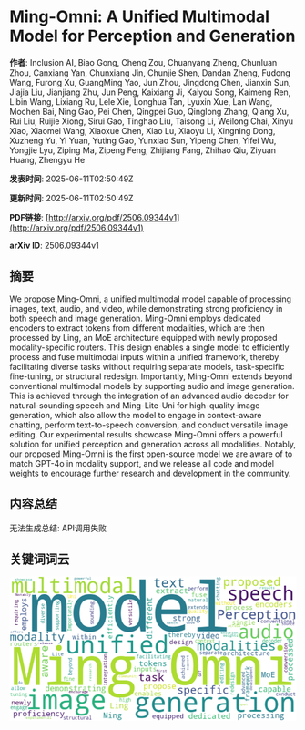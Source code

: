 # Ming-Omni: A Unified Multimodal Model for Perception and Generation

**作者**: Inclusion AI, Biao Gong, Cheng Zou, Chuanyang Zheng, Chunluan Zhou, Canxiang Yan, Chunxiang Jin, Chunjie Shen, Dandan Zheng, Fudong Wang, Furong Xu, GuangMing Yao, Jun Zhou, Jingdong Chen, Jianxin Sun, Jiajia Liu, Jianjiang Zhu, Jun Peng, Kaixiang Ji, Kaiyou Song, Kaimeng Ren, Libin Wang, Lixiang Ru, Lele Xie, Longhua Tan, Lyuxin Xue, Lan Wang, Mochen Bai, Ning Gao, Pei Chen, Qingpei Guo, Qinglong Zhang, Qiang Xu, Rui Liu, Ruijie Xiong, Sirui Gao, Tinghao Liu, Taisong Li, Weilong Chai, Xinyu Xiao, Xiaomei Wang, Xiaoxue Chen, Xiao Lu, Xiaoyu Li, Xingning Dong, Xuzheng Yu, Yi Yuan, Yuting Gao, Yunxiao Sun, Yipeng Chen, Yifei Wu, Yongjie Lyu, Ziping Ma, Zipeng Feng, Zhijiang Fang, Zhihao Qiu, Ziyuan Huang, Zhengyu He

**发表时间**: 2025-06-11T02:50:49Z

**更新时间**: 2025-06-11T02:50:49Z

**PDF链接**: [http://arxiv.org/pdf/2506.09344v1](http://arxiv.org/pdf/2506.09344v1)

**arXiv ID**: 2506.09344v1

## 摘要

We propose Ming-Omni, a unified multimodal model capable of processing
images, text, audio, and video, while demonstrating strong proficiency in both
speech and image generation. Ming-Omni employs dedicated encoders to extract
tokens from different modalities, which are then processed by Ling, an MoE
architecture equipped with newly proposed modality-specific routers. This
design enables a single model to efficiently process and fuse multimodal inputs
within a unified framework, thereby facilitating diverse tasks without
requiring separate models, task-specific fine-tuning, or structural redesign.
Importantly, Ming-Omni extends beyond conventional multimodal models by
supporting audio and image generation. This is achieved through the integration
of an advanced audio decoder for natural-sounding speech and Ming-Lite-Uni for
high-quality image generation, which also allow the model to engage in
context-aware chatting, perform text-to-speech conversion, and conduct
versatile image editing. Our experimental results showcase Ming-Omni offers a
powerful solution for unified perception and generation across all modalities.
Notably, our proposed Ming-Omni is the first open-source model we are aware of
to match GPT-4o in modality support, and we release all code and model weights
to encourage further research and development in the community.

## 内容总结

无法生成总结: API调用失败

## 关键词词云

![论文关键词词云](https://github.com/liubc-ai/arxiv_papers/raw/main/arxiv_papers/images/2506.09344v1_wordcloud.png)
